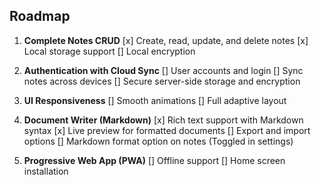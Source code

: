 ## Roadmap

1. **Complete Notes CRUD**
   [x] Create, read, update, and delete notes
   [x] Local storage support
   [] Local encryption

2. **Authentication with Cloud Sync**
   [] User accounts and login
   [] Sync notes across devices
   [] Secure server-side storage and encryption

3. **UI Responsiveness**
   [] Smooth animations
   [] Full adaptive layout

4. **Document Writer (Markdown)**
   [x] Rich text support with Markdown syntax
   [x] Live preview for formatted documents
   [] Export and import options
   [] Markdown format option on notes (Toggled in settings)

5. **Progressive Web App (PWA)**
   [] Offline support
   [] Home screen installation